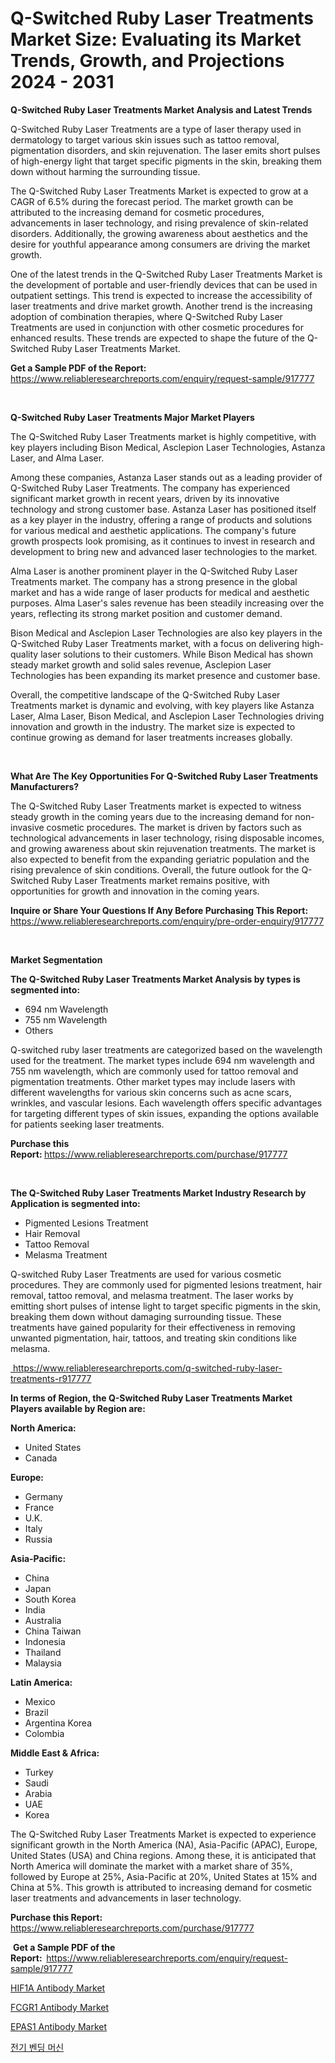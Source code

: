 <p><h1>Q-Switched Ruby Laser Treatments Market Size: Evaluating its Market Trends, Growth, and Projections 2024 - 2031</h1></p><p><strong>Q-Switched Ruby Laser Treatments Market Analysis and Latest Trends</strong></p>
<p><p>Q-Switched Ruby Laser Treatments are a type of laser therapy used in dermatology to target various skin issues such as tattoo removal, pigmentation disorders, and skin rejuvenation. The laser emits short pulses of high-energy light that target specific pigments in the skin, breaking them down without harming the surrounding tissue.</p><p>The Q-Switched Ruby Laser Treatments Market is expected to grow at a CAGR of 6.5% during the forecast period. The market growth can be attributed to the increasing demand for cosmetic procedures, advancements in laser technology, and rising prevalence of skin-related disorders. Additionally, the growing awareness about aesthetics and the desire for youthful appearance among consumers are driving the market growth.</p><p>One of the latest trends in the Q-Switched Ruby Laser Treatments Market is the development of portable and user-friendly devices that can be used in outpatient settings. This trend is expected to increase the accessibility of laser treatments and drive market growth. Another trend is the increasing adoption of combination therapies, where Q-Switched Ruby Laser Treatments are used in conjunction with other cosmetic procedures for enhanced results. These trends are expected to shape the future of the Q-Switched Ruby Laser Treatments Market.</p></p>
<p><strong>Get a Sample PDF of the Report:&nbsp;</strong> <a href="https://www.reliableresearchreports.com/enquiry/request-sample/917777">https://www.reliableresearchreports.com/enquiry/request-sample/917777</a></p>
<p>&nbsp;</p>
<p><strong>Q-Switched Ruby Laser Treatments Major Market Players</strong></p>
<p><p>The Q-Switched Ruby Laser Treatments market is highly competitive, with key players including Bison Medical, Asclepion Laser Technologies, Astanza Laser, and Alma Laser. </p><p>Among these companies, Astanza Laser stands out as a leading provider of Q-Switched Ruby Laser Treatments. The company has experienced significant market growth in recent years, driven by its innovative technology and strong customer base. Astanza Laser has positioned itself as a key player in the industry, offering a range of products and solutions for various medical and aesthetic applications. The company's future growth prospects look promising, as it continues to invest in research and development to bring new and advanced laser technologies to the market.</p><p>Alma Laser is another prominent player in the Q-Switched Ruby Laser Treatments market. The company has a strong presence in the global market and has a wide range of laser products for medical and aesthetic purposes. Alma Laser's sales revenue has been steadily increasing over the years, reflecting its strong market position and customer demand.</p><p>Bison Medical and Asclepion Laser Technologies are also key players in the Q-Switched Ruby Laser Treatments market, with a focus on delivering high-quality laser solutions to their customers. While Bison Medical has shown steady market growth and solid sales revenue, Asclepion Laser Technologies has been expanding its market presence and customer base.</p><p>Overall, the competitive landscape of the Q-Switched Ruby Laser Treatments market is dynamic and evolving, with key players like Astanza Laser, Alma Laser, Bison Medical, and Asclepion Laser Technologies driving innovation and growth in the industry. The market size is expected to continue growing as demand for laser treatments increases globally.</p></p>
<p>&nbsp;</p>
<p><strong>What Are The Key Opportunities For Q-Switched Ruby Laser Treatments Manufacturers?</strong></p>
<p><p>The Q-Switched Ruby Laser Treatments market is expected to witness steady growth in the coming years due to the increasing demand for non-invasive cosmetic procedures. The market is driven by factors such as technological advancements in laser technology, rising disposable incomes, and growing awareness about skin rejuvenation treatments. The market is also expected to benefit from the expanding geriatric population and the rising prevalence of skin conditions. Overall, the future outlook for the Q-Switched Ruby Laser Treatments market remains positive, with opportunities for growth and innovation in the coming years.</p></p>
<p><strong>Inquire or Share Your Questions If Any Before Purchasing This Report:</strong> <a href="https://www.reliableresearchreports.com/enquiry/pre-order-enquiry/917777">https://www.reliableresearchreports.com/enquiry/pre-order-enquiry/917777</a></p>
<p>&nbsp;</p>
<p><strong>Market Segmentation</strong></p>
<p><strong>The Q-Switched Ruby Laser Treatments Market Analysis by types is segmented into:</strong></p>
<p><ul><li>694 nm Wavelength</li><li>755 nm Wavelength</li><li>Others</li></ul></p>
<p><p>Q-switched ruby laser treatments are categorized based on the wavelength used for the treatment. The market types include 694 nm wavelength and 755 nm wavelength, which are commonly used for tattoo removal and pigmentation treatments. Other market types may include lasers with different wavelengths for various skin concerns such as acne scars, wrinkles, and vascular lesions. Each wavelength offers specific advantages for targeting different types of skin issues, expanding the options available for patients seeking laser treatments.</p></p>
<p><strong>Purchase this Report:&nbsp;</strong><a href="https://www.reliableresearchreports.com/purchase/917777">https://www.reliableresearchreports.com/purchase/917777</a></p>
<p>&nbsp;</p>
<p><strong>The Q-Switched Ruby Laser Treatments Market Industry Research by Application is segmented into:</strong></p>
<p><ul><li>Pigmented Lesions Treatment</li><li>Hair Removal</li><li>Tattoo Removal</li><li>Melasma Treatment</li></ul></p>
<p><p>Q-switched Ruby Laser Treatments are used for various cosmetic procedures. They are commonly used for pigmented lesions treatment, hair removal, tattoo removal, and melasma treatment. The laser works by emitting short pulses of intense light to target specific pigments in the skin, breaking them down without damaging surrounding tissue. These treatments have gained popularity for their effectiveness in removing unwanted pigmentation, hair, tattoos, and treating skin conditions like melasma.</p></p>
<p><a href="https://www.reliableresearchreports.com/q-switched-ruby-laser-treatments-r917777">&nbsp;https://www.reliableresearchreports.com/q-switched-ruby-laser-treatments-r917777</a></p>
<p><strong>In terms of Region, the Q-Switched Ruby Laser Treatments Market Players available by Region are:</strong></p>
<p>
    <p> <strong> North America: </strong>
        <ul>
            <li>United States</li>
            <li>Canada</li>
        </ul>
        </p> 
    <p> <strong> Europe: </strong>
        <ul>
            <li>Germany</li>
            <li>France</li>
            <li>U.K.</li>
            <li>Italy</li>
            <li>Russia</li>
        </ul>
        </p> 
    <p> <strong> Asia-Pacific: </strong>
        <ul>
            <li>China</li>
            <li>Japan</li>
            <li>South Korea</li>
            <li>India</li>
            <li>Australia</li>
            <li>China Taiwan</li>
            <li>Indonesia</li>
            <li>Thailand</li>
            <li>Malaysia</li>
        </ul>
        </p> 
    <p> <strong> Latin America: </strong>
        <ul>
            <li>Mexico</li>
            <li>Brazil</li>
            <li>Argentina Korea</li>
            <li>Colombia</li>
        </ul>
        </p> 
    <p> <strong> Middle East & Africa: </strong>
        <ul>
            <li>Turkey</li>
            <li>Saudi</li>
            <li>Arabia</li>
            <li>UAE</li>
            <li>Korea</li>
        </ul>
    </p>
    </p>
<p><p>The Q-Switched Ruby Laser Treatments Market is expected to experience significant growth in the North America (NA), Asia-Pacific (APAC), Europe, United States (USA) and China regions. Among these, it is anticipated that North America will dominate the market with a market share of 35%, followed by Europe at 25%, Asia-Pacific at 20%, United States at 15% and China at 5%. This growth is attributed to increasing demand for cosmetic laser treatments and advancements in laser technology.</p></p>
<p><strong>Purchase this Report: </strong><a href="https://www.reliableresearchreports.com/purchase/917777">https://www.reliableresearchreports.com/purchase/917777</a></p>
<p>&nbsp;<strong>Get a Sample PDF of the Report:&nbsp;&nbsp;</strong><a href="https://www.reliableresearchreports.com/enquiry/request-sample/917777">https://www.reliableresearchreports.com/enquiry/request-sample/917777</a></p>
<p><strong></strong></p>
<p><p><a href="https://github.com/cameroneffertz/Market-Research-Report-List-2/blob/main/hif1a-antibody-market.md">HIF1A Antibody Market</a></p><p><a href="https://github.com/mbisetmhermsr/Market-Research-Report-List-3/blob/main/fcgr1-antibody-market.md">FCGR1 Antibody Market</a></p><p><a href="https://github.com/elizabethdagraca/Market-Research-Report-List-4/blob/main/epas1-antibody-market.md">EPAS1 Antibody Market</a></p><p><a href="https://github.com/muchswr/Market-Research-Report-List-2/blob/main/681017273671.md">전기 벤딩 머신</a></p></p>